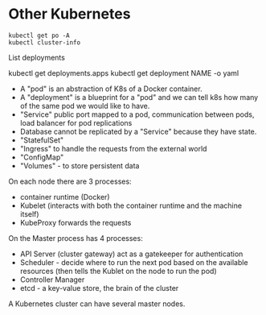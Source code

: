 # Other Kubernetes

```
kubectl get po -A
kubectl cluster-info
```

List deployments

kubectl get deployments.apps
kubectl get deployment NAME -o yaml

* A "pod" is an abstraction of K8s of a Docker container.
* A "deployment" is a blueprint for a "pod" and we can tell k8s how many of the same pod we would like to have.
* "Service" public port mapped to a pod, communication between pods, load balancer for pod replications
* Database cannot be replicated by a "Service" because they have state.
* "StatefulSet"
* "Ingress" to handle the requests from the external world
* "ConfigMap"
* "Volumes" - to store persistent data


On each node there are 3 processes:
* container runtime (Docker)
* Kubelet (interacts with both the container runtime and the machine itself)
* KubeProxy forwards the requests

On the Master process has 4 processes:
* API Server (cluster gateway) act as a gatekeeper for authentication
* Scheduler - decide where to run the next pod based on the available resources (then tells the Kublet on the node to run the pod)
* Controller Manager
* etcd - a key-value store, the brain of the cluster

A Kubernetes cluster can have several master nodes.


